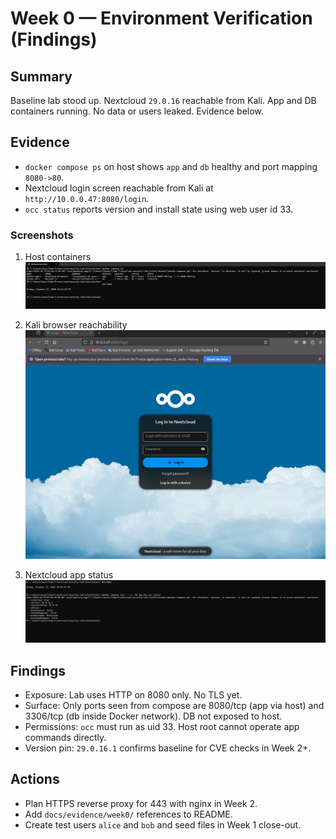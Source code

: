 # Week 0 — Environment Verification (Findings)

## Summary
Baseline lab stood up. Nextcloud `29.0.16` reachable from Kali. App and DB containers running. No data or users leaked. Evidence below.

## Evidence
- `docker compose ps` on host shows `app` and `db` healthy and port mapping `8080->80`.
- Nextcloud login screen reachable from Kali at `http://10.0.0.47:8080/login`.
- `occ status` reports version and install state using web user id 33.

### Screenshots
1) Host containers
![docker compose ps](../evidence/week0/host-docker-compose-ps.png)

2) Kali browser reachability
![Nextcloud login from Kali](../evidence/week0/kali-login-page-nextcloud.png)

3) Nextcloud app status
![occ status](../evidence/week0/occ-status.png)

## Findings
- Exposure: Lab uses HTTP on 8080 only. No TLS yet.
- Surface: Only ports seen from compose are 8080/tcp (app via host) and 3306/tcp (db inside Docker network). DB not exposed to host.
- Permissions: `occ` must run as uid 33. Host root cannot operate app commands directly.
- Version pin: `29.0.16.1` confirms baseline for CVE checks in Week 2+.

## Actions
- Plan HTTPS reverse proxy for 443 with nginx in Week 2.
- Add `docs/evidence/week0/` references to README.
- Create test users `alice` and `bob` and seed files in Week 1 close-out.
